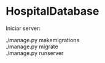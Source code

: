 # HospitalDatabase

Iniciar server:

./manage.py makemigrations <br>
./manage.py migrate <br>
./manage.py runserver